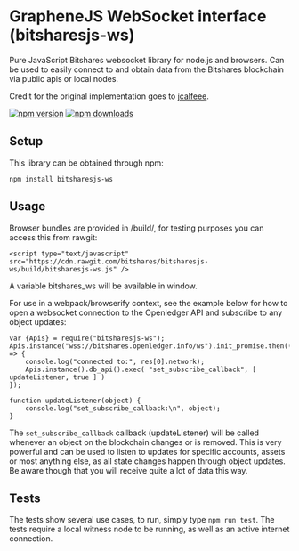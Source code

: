 # GrapheneJS WebSocket interface (bitsharesjs-ws)

Pure JavaScript Bitshares websocket library for node.js and browsers. Can be used to easily connect to and obtain data from the Bitshares blockchain via public apis or local nodes.

Credit for the original implementation goes to [jcalfeee](https://github.com/jcalfee).

[![npm version](https://img.shields.io/npm/v/bitsharesjs-ws.svg?style=flat-square)](https://www.npmjs.com/package/bitsharesjs-ws)
[![npm downloads](https://img.shields.io/npm/dm/bitsharesjs-ws.svg?style=flat-square)](https://www.npmjs.com/package/bitsharesjs-ws)


## Setup

This library can be obtained through npm:
```
npm install bitsharesjs-ws
```

## Usage

Browser bundles are provided in /build/, for testing purposes you can access this from rawgit:

```
<script type="text/javascript" src="https://cdn.rawgit.com/bitshares/bitsharesjs-ws/build/bitsharesjs-ws.js" />
```

A variable bitshares_ws will be available in window.

For use in a webpack/browserify context, see the example below for how to open a websocket connection to the Openledger API and subscribe to any object updates:

```
var {Apis} = require("bitsharesjs-ws");
Apis.instance("wss://bitshares.openledger.info/ws").init_promise.then((res) => {
    console.log("connected to:", res[0].network);
    Apis.instance().db_api().exec( "set_subscribe_callback", [ updateListener, true ] )
});

function updateListener(object) {
    console.log("set_subscribe_callback:\n", object);
}
```
The `set_subscribe_callback` callback (updateListener) will be called whenever an object on the blockchain changes or is removed. This is very powerful and can be used to listen to updates for specific accounts, assets or most anything else, as all state changes happen through object updates. Be aware though that you will receive quite a lot of data this way.

## Tests

The tests show several use cases, to run, simply type `npm run test`. The tests require a local witness node to be running, as well as an active internet connection.
